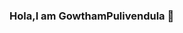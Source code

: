 ### Hola,I am GowthamPulivendula 👋

<!--
**gowtu47/gowtu47** is a ✨ _special_ ✨ repository because its `README.md` (this file) appears on your GitHub profile.

Here are some ideas to get you started:

- 🔭 I’m currently working on BlockChain With SocialNetwork Analytics
- 🌱 I’m currently learning MERN
- 👯 I’m looking to collaborate on Linkedin

-->
